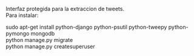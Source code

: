 Interfaz protegida para la extraccion de tweets.<br>
Para instalar:<br>

sudo apt-get install python-django python-psutil python-tweepy python-pymongo mongodb<br>
python manage.py migrate<br>
python manage.py createsuperuser<br>
